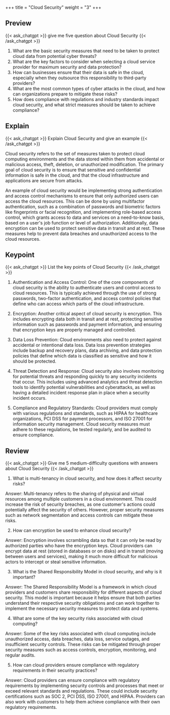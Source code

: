 +++
title = "Cloud Security"
weight = "3"
+++
## Preview
{{< ask_chatgpt >}}
give me five question about Cloud Security
{{< /ask_chatgpt >}}



1. What are the basic security measures that need to be taken to protect cloud data from potential cyber threats?
2. What are the key factors to consider when selecting a cloud service provider for maximum security and data protection?
3. How can businesses ensure that their data is safe in the cloud, especially when they outsource this responsibility to third-party providers?
4. What are the most common types of cyber attacks in the cloud, and how can organizations prepare to mitigate these risks?
5. How does compliance with regulations and industry standards impact cloud security, and what strict measures should be taken to achieve compliance?   

## Explain
{{< ask_chatgpt >}}
Explain Cloud Security and give an example
{{< /ask_chatgpt >}}



Cloud security refers to the set of measures taken to protect cloud computing environments and the data stored within them from accidental or malicious access, theft, deletion, or unauthorized modification. The primary goal of cloud security is to ensure that sensitive and confidential information is safe in the cloud, and that the cloud infrastructure and applications are secure from attacks.

An example of cloud security would be implementing strong authentication and access control mechanisms to ensure that only authorized users can access the cloud resources. This can be done by using multifactor authentication, such as a combination of passwords and biometric factors like fingerprints or facial recognition, and implementing role-based access control, which grants access to data and services on a need-to-know basis, based on a user's job function or level of authorization. Additionally, data encryption can be used to protect sensitive data in transit and at rest. These measures help to prevent data breaches and unauthorized access to the cloud resources.   

## Keypoint
{{< ask_chatgpt >}}
List the key points of Cloud Security
{{< /ask_chatgpt >}}



1. Authentication and Access Control: One of the core components of cloud security is the ability to authenticate users and control access to cloud resources. This is typically achieved through the use of strong passwords, two-factor authentication, and access control policies that define who can access which parts of the cloud infrastructure.

2. Encryption: Another critical aspect of cloud security is encryption. This includes encrypting data both in transit and at rest, protecting sensitive information such as passwords and payment information, and ensuring that encryption keys are properly managed and controlled.

3. Data Loss Prevention: Cloud environments also need to protect against accidental or intentional data loss. Data loss prevention strategies include backup and recovery plans, data archiving, and data protection policies that define which data is classified as sensitive and how it should be protected.

4. Threat Detection and Response: Cloud security also involves monitoring for potential threats and responding quickly to any security incidents that occur. This includes using advanced analytics and threat detection tools to identify potential vulnerabilities and cyberattacks, as well as having a detailed incident response plan in place when a security incident occurs.

5. Compliance and Regulatory Standards: Cloud providers must comply with various regulations and standards, such as HIPAA for healthcare organizations, PCI DSS for payment processors, and ISO 27001 for information security management. Cloud security measures must adhere to these regulations, be tested regularly, and be audited to ensure compliance.   

## Review
{{< ask_chatgpt >}}
Give me 5 medium-difficulty questions with answers about Cloud Security
{{< /ask_chatgpt >}}



1. What is multi-tenancy in cloud security, and how does it affect security risks?

Answer: Multi-tenancy refers to the sharing of physical and virtual resources among multiple customers in a cloud environment. This could increase the risk of security breaches, as one customer's actions could potentially affect the security of others. However, proper security measures such as network segmentation and access controls can mitigate these risks.

2. How can encryption be used to enhance cloud security?

Answer: Encryption involves scrambling data so that it can only be read by authorized parties who have the encryption keys. Cloud providers can encrypt data at rest (stored in databases or on disks) and in transit (moving between users and services), making it much more difficult for malicious actors to intercept or steal sensitive information.

3. What is the Shared Responsibility Model in cloud security, and why is it important?

Answer: The Shared Responsibility Model is a framework in which cloud providers and customers share responsibility for different aspects of cloud security. This model is important because it helps ensure that both parties understand their respective security obligations and can work together to implement the necessary security measures to protect data and systems.

4. What are some of the key security risks associated with cloud computing?

Answer: Some of the key risks associated with cloud computing include unauthorized access, data breaches, data loss, service outages, and insufficient security controls. These risks can be mitigated through proper security measures such as access controls, encryption, monitoring, and regular audits.

5. How can cloud providers ensure compliance with regulatory requirements in their security practices?

Answer: Cloud providers can ensure compliance with regulatory requirements by implementing security controls and processes that meet or exceed relevant standards and regulations. These could include security certifications such as SOC 2, PCI DSS, ISO 27001, and HIPAA. Providers can also work with customers to help them achieve compliance with their own regulatory requirements.   

